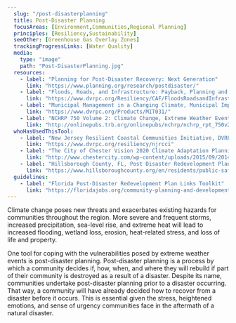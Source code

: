 ```yaml
---
  slug: "/post-disasterplanning"
  title: Post-Disaster Planning
  focusAreas: [Environment,Communities,Regional Planning]
  principles: [Resiliency,Sustainability]
  seeOther: [Greenhouse Gas Overlay Zones]
  trackingProgressLinks: [Water Quality]
  media: 
    type: "image"
    path: "Post-DisasterPlanning.jpg"
  resources: 
    - label: "Planning for Post-Disaster Recovery: Next Generation"
      link: "https://www.planning.org/research/postdisaster/"
    - label: "Floods, Roads, and Infrastructure: Payback, Planning and Protection, DVRPC"
      link: "https://www.dvrpc.org/Resiliency/CAF/FloodsRoadsandInfrastructure/"
    - label: "Municipal Management in a Changing Climate, Municipal Implementation Tool #031, DVRPC"
      link: "https://www.dvrpc.org/Products/MIT031/"
    - label: "NCHRP 750 Volume 2: Climate Change, Extreme Weather Events, and the Highway System"
      link: "http://onlinepubs.trb.org/onlinepubs/nchrp/nchrp_rpt_750v2.pdf"
  whoHasUsedThisTool: 
    - label: "New Jersey Resilient Coastal Communities Initiative, DVRPC"
      link: "https://www.dvrpc.org/resiliency/njrcci"
    - label: "The City of Chester Vision 2020 Climate Adaptation Planning Elements (2014)"
      link: "http://www.chestercity.com/wp-content/uploads/2015/09/2014-06-25_Vision_2020_Climate_Adaptation_Elements.pdf"
    - label: "Hillsborough County, FL, Post Disaster Redevelopment Plan"
      link: "https://www.hillsboroughcounty.org/en/residents/public-safety/emergency-management/post-disaster-redevelopment-plan"
  guidelines: 
    - label: "Florida Post-Disaster Redevelopment Plan Links Toolkit"
      link: "https://floridajobs.org/community-planning-and-development/programs/community-planning-table-of-contents/post-disaster-redevelopment-planning/toolkit"
---
```


Climate change poses new threats and exacerbates existing hazards for communities throughout the region. More severe and frequent storms, increased precipitation, sea-level rise, and extreme heat will lead to increased flooding, wetland loss, erosion, heat-related stress, and loss of life and property.

One tool for coping with the vulnerabilities posed by extreme weather events is post-disaster planning. Post-disaster planning is a process by which a community decides if, how, when, and where they will rebuild if part of their community is destroyed as a result of a disaster. Despite its name, communities undertake post-disaster planning prior to a disaster occurring. That way, a community will have already decided how to recover from a disaster before it occurs. This is essential given the stress, heightened emotions, and sense of urgency communities face in the aftermath of a natural disaster.
